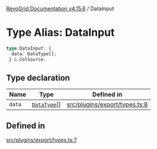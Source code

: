 [RevoGrid Documentation v4.15.6](README.md) / DataInput

# Type Alias: DataInput

```ts
type DataInput: {
  data: DataType[];
 } & ColSource;
```

## Type declaration

| Name | Type | Defined in |
| ------ | ------ | ------ |
| `data` | [`DataType`](TypeAlias.DataType.md)[] | [src/plugins/export/types.ts:8](https://github.com/revolist/revogrid/blob/8ab186c1ae2faee97d25784acff6dbf4187524f8/src/plugins/export/types.ts#L8) |

## Defined in

[src/plugins/export/types.ts:7](https://github.com/revolist/revogrid/blob/8ab186c1ae2faee97d25784acff6dbf4187524f8/src/plugins/export/types.ts#L7)
